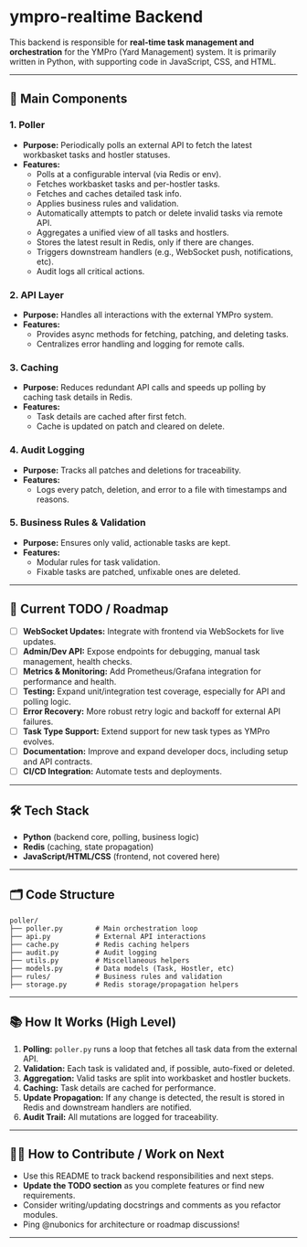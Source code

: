 # ympro-realtime Backend

This backend is responsible for **real-time task management and orchestration** for the YMPro (Yard Management) system. It is primarily written in Python, with supporting code in JavaScript, CSS, and HTML.

---

## 🧩 **Main Components**

### 1. **Poller**
- **Purpose:** Periodically polls an external API to fetch the latest workbasket tasks and hostler statuses.
- **Features:**
  - Polls at a configurable interval (via Redis or env).
  - Fetches workbasket tasks and per-hostler tasks.
  - Fetches and caches detailed task info.
  - Applies business rules and validation.
  - Automatically attempts to patch or delete invalid tasks via remote API.
  - Aggregates a unified view of all tasks and hostlers.
  - Stores the latest result in Redis, only if there are changes.
  - Triggers downstream handlers (e.g., WebSocket push, notifications, etc).
  - Audit logs all critical actions.

### 2. **API Layer**
- **Purpose:** Handles all interactions with the external YMPro system.
- **Features:**
  - Provides async methods for fetching, patching, and deleting tasks.
  - Centralizes error handling and logging for remote calls.

### 3. **Caching**
- **Purpose:** Reduces redundant API calls and speeds up polling by caching task details in Redis.
- **Features:**
  - Task details are cached after first fetch.
  - Cache is updated on patch and cleared on delete.

### 4. **Audit Logging**
- **Purpose:** Tracks all patches and deletions for traceability.
- **Features:**
  - Logs every patch, deletion, and error to a file with timestamps and reasons.

### 5. **Business Rules & Validation**
- **Purpose:** Ensures only valid, actionable tasks are kept.
- **Features:**
  - Modular rules for task validation.
  - Fixable tasks are patched, unfixable ones are deleted.

---

## 🚦 **Current TODO / Roadmap**

- [ ] **WebSocket Updates:** Integrate with frontend via WebSockets for live updates.
- [ ] **Admin/Dev API:** Expose endpoints for debugging, manual task management, health checks.
- [ ] **Metrics & Monitoring:** Add Prometheus/Grafana integration for performance and health.
- [ ] **Testing:** Expand unit/integration test coverage, especially for API and polling logic.
- [ ] **Error Recovery:** More robust retry logic and backoff for external API failures.
- [ ] **Task Type Support:** Extend support for new task types as YMPro evolves.
- [ ] **Documentation:** Improve and expand developer docs, including setup and API contracts.
- [ ] **CI/CD Integration:** Automate tests and deployments.

---

## 🛠️ **Tech Stack**

- **Python** (backend core, polling, business logic)
- **Redis** (caching, state propagation)
- **JavaScript/HTML/CSS** (frontend, not covered here)

---

## 🗂️ **Code Structure**

```
poller/
├── poller.py        # Main orchestration loop
├── api.py           # External API interactions
├── cache.py         # Redis caching helpers
├── audit.py         # Audit logging
├── utils.py         # Miscellaneous helpers
├── models.py        # Data models (Task, Hostler, etc)
├── rules/           # Business rules and validation
├── storage.py       # Redis storage/propagation helpers
```

---

## 📚 **How It Works (High Level)**

1. **Polling:** `poller.py` runs a loop that fetches all task data from the external API.
2. **Validation:** Each task is validated and, if possible, auto-fixed or deleted.
3. **Aggregation:** Valid tasks are split into workbasket and hostler buckets.
4. **Caching:** Task details are cached for performance.
5. **Update Propagation:** If any change is detected, the result is stored in Redis and downstream handlers are notified.
6. **Audit Trail:** All mutations are logged for traceability.

---

## 👩‍💻 **How to Contribute / Work on Next**

- Use this README to track backend responsibilities and next steps.
- **Update the TODO section** as you complete features or find new requirements.
- Consider writing/updating docstrings and comments as you refactor modules.
- Ping @nubonics for architecture or roadmap discussions!

---